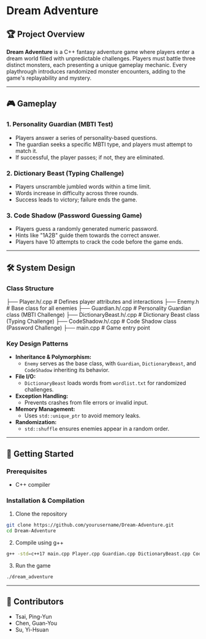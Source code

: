 # Dream Adventure

## 🏆 Project Overview
**Dream Adventure** is a C++ fantasy adventure game where players enter a dream world filled with unpredictable challenges. Players must battle three distinct monsters, each presenting a unique gameplay mechanic. Every playthrough introduces randomized monster encounters, adding to the game's replayability and mystery.

---

## 🎮 Gameplay
### 1. Personality Guardian (MBTI Test)
- Players answer a series of personality-based questions.
- The guardian seeks a specific MBTI type, and players must attempt to match it.
- If successful, the player passes; if not, they are eliminated.

### 2. Dictionary Beast (Typing Challenge)
- Players unscramble jumbled words within a time limit.
- Words increase in difficulty across three rounds.
- Success leads to victory; failure ends the game.

### 3. Code Shadow (Password Guessing Game)
- Players guess a randomly generated numeric password.
- Hints like "1A2B" guide them towards the correct answer.
- Players have 10 attempts to crack the code before the game ends.

---

## 🛠️ System Design
### Class Structure
├── Player.h/.cpp         # Defines player attributes and interactions
├── Enemy.h               # Base class for all enemies
├── Guardian.h/.cpp       # Personality Guardian class (MBTI Challenge)
├── DictionaryBeast.h/.cpp # Dictionary Beast class (Typing Challenge)
├── CodeShadow.h/.cpp     # Code Shadow class (Password Challenge)
├── main.cpp              # Game entry point
### Key Design Patterns
- **Inheritance & Polymorphism:**
  - `Enemy` serves as the base class, with `Guardian`, `DictionaryBeast`, and `CodeShadow` inheriting its behavior.
- **File I/O:**
  - `DictionaryBeast` loads words from `wordlist.txt` for randomized challenges.
- **Exception Handling:**
  - Prevents crashes from file errors or invalid input.
- **Memory Management:**
  - Uses `std::unique_ptr` to avoid memory leaks.
- **Randomization:**
  - `std::shuffle` ensures enemies appear in a random order.

---

## 🚀 Getting Started
### Prerequisites
- C++ compiler

### Installation & Compilation
1. Clone the repository
  ```bash
  git clone https://github.com/yourusername/Dream-Adventure.git
  cd Dream-Adventure
  ```
2. Compile using g++
  ```bash
  g++ -std=c++17 main.cpp Player.cpp Guardian.cpp DictionaryBeast.cpp CodeShadow.cpp -o dream_adventure
  ```
3. Run the game
  ```bash
  ./dream_adventure
  ```

---

## 🤝 Contributors
- Tsai, Ping-Yun
- Chen, Guan-You
- Su, Yi-Hsuan
